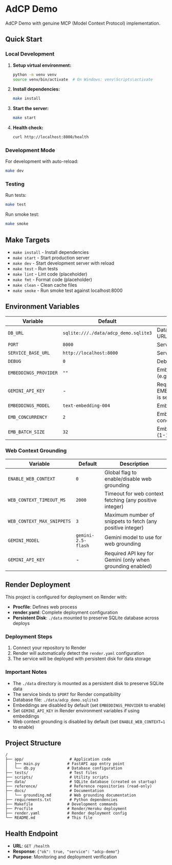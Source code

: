 # AdCP Demo

AdCP Demo with genuine MCP (Model Context Protocol) implementation.

## Quick Start

### Local Development

1. **Setup virtual environment:**
   ```bash
   python -m venv venv
   source venv/bin/activate  # On Windows: venv\Scripts\activate
   ```

2. **Install dependencies:**
   ```bash
   make install
   ```

3. **Start the server:**
   ```bash
   make start
   ```

4. **Health check:**
   ```bash
   curl http://localhost:8000/health
   ```

### Development Mode

For development with auto-reload:
```bash
make dev
```

### Testing

Run tests:
```bash
make test
```

Run smoke test:
```bash
make smoke
```

## Make Targets

- `make install` - Install dependencies
- `make start` - Start production server
- `make dev` - Start development server with reload
- `make test` - Run tests
- `make lint` - Lint code (placeholder)
- `make fmt` - Format code (placeholder)
- `make clean` - Clean cache files
- `make smoke` - Run smoke test against localhost:8000

## Environment Variables

| Variable | Default | Description |
|----------|---------|-------------|
| `DB_URL` | `sqlite:///./data/adcp_demo.sqlite3` | Database connection URL |
| `PORT` | `8000` | Server port |
| `SERVICE_BASE_URL` | `http://localhost:8000` | Service base URL |
| `DEBUG` | `0` | Debug mode |
| `EMBEDDINGS_PROVIDER` | `""` | Embedding provider (e.g., "gemini") |
| `GEMINI_API_KEY` | - | Required if EMBEDDINGS_PROVIDER is set |
| `EMBEDDINGS_MODEL` | `text-embedding-004` | Embedding model name |
| `EMB_CONCURRENCY` | `2` | Embedding worker concurrency (1-8) |
| `EMB_BATCH_SIZE` | `32` | Embedding batch size (1-128) |

### Web Context Grounding

| Variable | Default | Description |
|----------|---------|-------------|
| `ENABLE_WEB_CONTEXT` | `0` | Global flag to enable/disable web grounding |
| `WEB_CONTEXT_TIMEOUT_MS` | `2000` | Timeout for web context fetching (any positive integer) |
| `WEB_CONTEXT_MAX_SNIPPETS` | `3` | Maximum number of snippets to fetch (any positive integer) |
| `GEMINI_MODEL` | `gemini-2.5-flash` | Gemini model to use for web grounding |
| `GEMINI_API_KEY` | - | Required API key for Gemini (only when grounding enabled) |

## Render Deployment

This project is configured for deployment on Render with:

- **Procfile**: Defines web process
- **render.yaml**: Complete deployment configuration
- **Persistent Disk**: `./data` mounted to preserve SQLite database across deploys

### Deployment Steps

1. Connect your repository to Render
2. Render will automatically detect the `render.yaml` configuration
3. The service will be deployed with persistent disk for data storage

### Important Notes

- The `./data` directory is mounted as a persistent disk to preserve SQLite data
- The service binds to `$PORT` for Render compatibility
- Database file: `./data/adcp_demo.sqlite3`
- Embeddings are disabled by default (set `EMBEDDINGS_PROVIDER` to enable)
- Set `GEMINI_API_KEY` in Render environment variables if using embeddings
- Web context grounding is disabled by default (set `ENABLE_WEB_CONTEXT=1` to enable)

## Project Structure

```
/
├── app/                    # Application code
│   ├── main.py            # FastAPI app entry point
│   └── db.py              # Database configuration
├── tests/                  # Test files
├── scripts/                # Utility scripts
├── data/                   # SQLite database (created on startup)
├── reference/              # Reference repositories (read-only)
├── docs/                   # Documentation
│   └── grounding.md        # Web grounding documentation
├── requirements.txt        # Python dependencies
├── Makefile               # Development commands
├── Procfile               # Render/Heroku deployment
├── render.yaml            # Render deployment config
└── README.md              # This file
```

## Health Endpoint

- **URL**: `GET /health`
- **Response**: `{"ok": true, "service": "adcp-demo"}`
- **Purpose**: Monitoring and deployment verification

